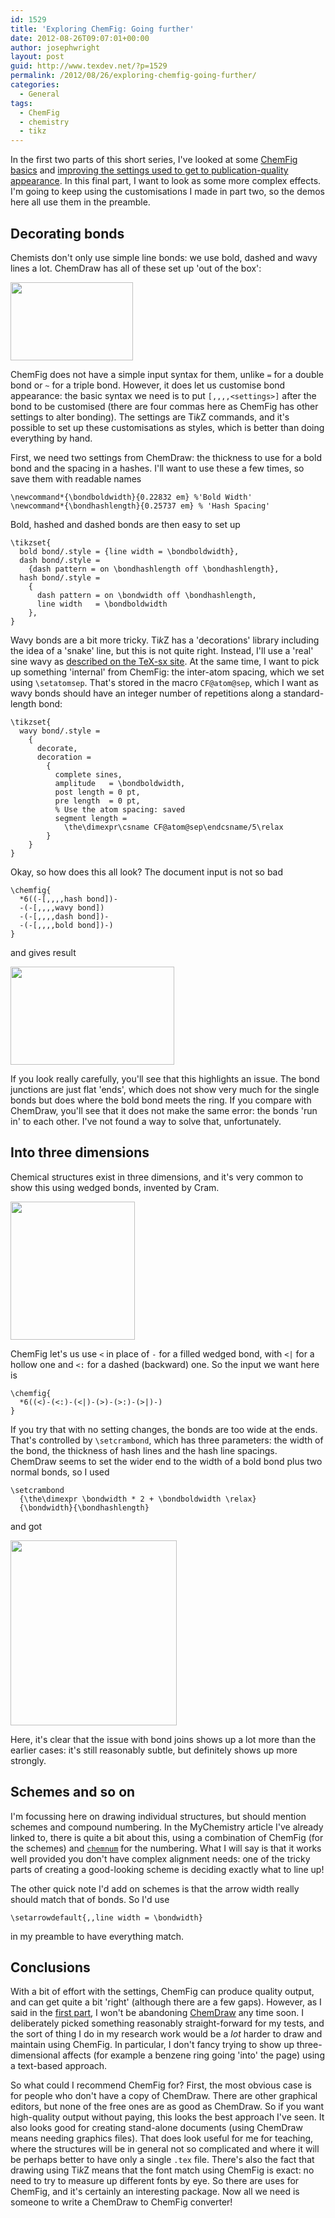 ```yaml
---
id: 1529
title: 'Exploring ChemFig: Going further'
date: 2012-08-26T09:07:01+00:00
author: josephwright
layout: post
guid: http://www.texdev.net/?p=1529
permalink: /2012/08/26/exploring-chemfig-going-further/
categories:
  - General
tags:
  - ChemFig
  - chemistry
  - tikz
---
```

In the first two parts of this short series, I've looked at some <a href="http://www.texdev.net/2012/08/25/exploring-chemfig-basics/">ChemFig basics</a> and <a href="http://www.texdev.net/2012/08/25/exploring-chemfig-customising-appearance/">improving the settings used to get to publication-quality appearance</a>. In this final part, I want to look as some more complex effects. I'm going to keep using the customisations I made in part two, so the demos here all use them in the preamble.

<h2>Decorating bonds</h2>

Chemists don't only use simple line bonds: we use bold, dashed and wavy lines a lot. ChemDraw has all of these set up 'out of the box':

<img class="alignnone size-full wp-image-1926" src="https://www.texdev.net/wp-content/uploads/2012/08/ChemDraw2.png" alt="" width="196" height="125" />

ChemFig does not have a simple input syntax for them, unlike <code>=</code> for a double bond or <code>~</code> for a triple bond. However, it does let us customise bond appearance: the basic syntax we need is to put <code>[,,,,&lt;settings&gt;]</code> after the bond to be customised (there are four commas here as ChemFig has other settings to alter bonding). The settings are Ti<i>k</i>Z commands, and it's possible to set up these customisations as styles, which is better than doing everything by hand.

First, we need two settings from ChemDraw: the thickness to use for a bold bond and the spacing in a hashes. I'll want to use these a few times, so save them with readable names

<pre><code>\newcommand*{\bondboldwidth}{0.22832 em} %'Bold Width'
\newcommand*{\bondhashlength}{0.25737 em} % 'Hash Spacing'
</code></pre>

Bold, hashed and dashed bonds are then easy to set up

<pre><code>\tikzset{
  bold bond/.style = {line width = \bondboldwidth},
  dash bond/.style =
    {dash pattern = on \bondhashlength off \bondhashlength},
  hash bond/.style =
    {
      dash pattern = on \bondwidth off \bondhashlength,
      line width   = \bondboldwidth
    },
}
</code></pre>

Wavy bonds are a bit more tricky. Ti<i>k</i>Z has a 'decorations' library including the idea of a 'snake' line, but this is not quite right. Instead, I'll use a 'real' sine wavy as <a href="http://tex.stackexchange.com/a/25689/73">described on the TeX-sx site</a>.
At the same time, I want to pick up something 'internal' from ChemFig: the inter-atom spacing, which we set using <code>\setatomsep</code>. That's stored in the macro <code>CF@atom@sep</code>, which I want as wavy bonds should have an integer number of repetitions along a standard-length bond:

<pre><code>\tikzset{
  wavy bond/.style =
    {
      decorate,
      decoration =
        {
          complete sines,
          amplitude   = \bondboldwidth,
          post length = 0 pt,
          pre length  = 0 pt,
          % Use the atom spacing: saved 
          segment length = 
            \the\dimexpr\csname CF@atom@sep\endcsname/5\relax
        }
    }
}
</code></pre>

Okay, so how does this all look? The document input is not so bad

<pre><code>\chemfig{
  *6((-[,,,,hash bond])-
  -(-[,,,,wavy bond])
  -(-[,,,,dash bond])-
  -(-[,,,,bold bond])-)
}
</code></pre>

and gives result

<img class="alignnone size-full wp-image-1924" src="https://www.texdev.net/wp-content/uploads/2012/08/ChemFig10.png" alt="" width="262" height="157" />

If you look really carefully, you'll see that this highlights an issue. The bond junctions are just flat 'ends', which does not show very much for the single bonds but does where the bold bond meets the ring. If you compare with ChemDraw, you'll see that it does not make the same error: the bonds 'run in' to each other. I've not found a way to solve that, unfortunately.

<h2>Into three dimensions</h2>

Chemical structures exist in three dimensions, and it's very common to show this using wedged bonds, invented by Cram.

<img class="alignnone size-full wp-image-1927" src="https://www.texdev.net/wp-content/uploads/2012/08/ChemDraw3.png" alt="" width="199" height="221" />

ChemFig let's us use <code>&lt;</code> in place of <code>-</code> for a filled wedged bond, with <code>&lt;|</code> for a hollow one and <code>&lt;:</code> for a dashed (backward) one. So the input we want here is

<pre><code>\chemfig{
  *6((&lt;)-(&lt;:)-(&lt;|)-(&gt;)-(&gt;:)-(&gt;|)-)
}
</code></pre>

If you try that with no setting changes, the bonds are too wide at the ends. That's controlled by <code>\setcrambond</code>, which has three parameters: the width of the bond, the thickness of hash lines and the hash line spacings. ChemDraw seems to set the wider end to the width of a bold bond plus two normal bonds, so I used

<pre><code>\setcrambond
  {\the\dimexpr \bondwidth * 2 + \bondboldwidth \relax}
  {\bondwidth}{\bondhashlength}
</code></pre>

and got

<img class="alignnone size-full wp-image-1929" src="https://www.texdev.net/wp-content/uploads/2012/08/ChemFig12.png" alt="" width="266" height="296" />

Here, it's clear that the issue with bond joins shows up a lot more than the earlier cases: it's still reasonably subtle, but definitely shows up more strongly.

<h2>Schemes and so on</h2>

I'm focussing here on drawing individual structures, but should mention schemes and compound numbering. In the MyChemistry article I've already linked to, there is quite a bit about this, using a combination of ChemFig (for the schemes) and <a href="http://ctan.org/pkg/chemnum"><code>chemnum</code></a> for the numbering. What I will say is that it works well provided you don't have complex alignment needs: one of the tricky parts of creating a good-looking scheme is deciding exactly what to line up!

The other quick note I'd add on schemes is that the arrow width really should match that of bonds. So I'd use

<pre><code>\setarrowdefault{,,line width = \bondwidth}
</code></pre>

in my preamble to have everything match.

<h2>Conclusions</h2>

With a bit of effort with the settings, ChemFig can produce quality output, and can get quite a bit 'right' (although there are a few gaps). However, as I said in the <a href="http://www.texdev.net/2012/08/25/exploring-chemfig-basics/">first part</a>, I won't be abandoning <a href="http://www.cambridgesoft.com/">ChemDraw</a> any time soon. I deliberately picked something reasonably straight-forward for my tests, and the sort of thing I do in my research work would be a <em>lot</em> harder to draw and maintain using ChemFig. In particular, I don't fancy trying to show up three-dimensional affects (for example a benzene ring going 'into' the page) using a text-based approach.

So what could I recommend ChemFig for? First, the most obvious case is for people who don't have a copy of ChemDraw. There are other graphical editors, but none of the free ones are as good as ChemDraw. So if you want high-quality output without paying, this looks the best approach I've seen. It also looks good for creating stand-alone documents (using ChemDraw means needing graphics files). That does look useful for me for teaching, where the structures will be in general not so complicated and where it will be perhaps better to have only a single <code>.tex</code> file. There's also the fact that drawing using Ti<i>k</i>Z means that the font match using ChemFig is exact: no need to try to measure up different fonts by eye. So there are uses for ChemFig, and it's certainly an interesting package. Now all we need is someone to write a ChemDraw to ChemFig converter!